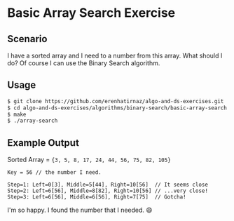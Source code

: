 # Basic Array Search Exercise

## Scenario
I have a sorted array and I need to a number from this array. What should I do?
Of course I can use the Binary Search algorithm.

## Usage
```bash
$ git clone https://github.com/erenhatirnaz/algo-and-ds-exercises.git
$ cd algo-and-ds-exercises/algorithms/binary-search/basic-array-search
$ make
$ ./array-search
```

## Example Output
Sorted Array = `{3, 5, 8, 17, 24, 44, 56, 75, 82, 105}`

```
Key = 56 // the number I need.

Step=1: Left=0[3], Middle=5[44], Right=10[56]  // It seems close
Step=2: Left=6[56], Middle=8[82], Right=10[56] // ...very close!
Step=3: Left=6[56], Middle=6[56], Right=7[75]  // Gotcha!
```
I'm so happy. I found the number that I needed. :smile:
